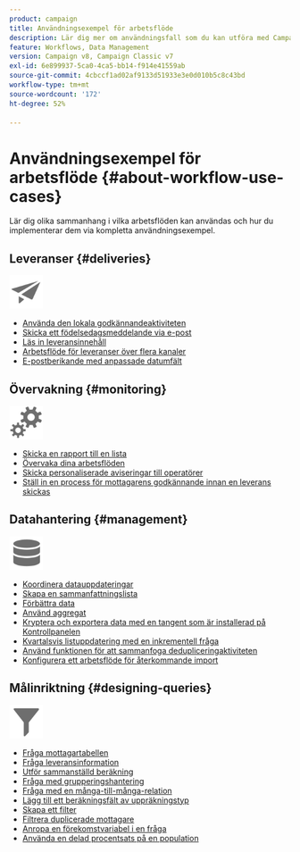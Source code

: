 ```yaml
---
product: campaign
title: Användningsexempel för arbetsflöde
description: Lär dig mer om användningsfall som du kan utföra med Campaign-arbetsflöden
feature: Workflows, Data Management
version: Campaign v8, Campaign Classic v7
exl-id: 6e899937-5ca0-4ca5-bb14-f914e41559ab
source-git-commit: 4cbccf1ad02af9133d51933e3e0d010b5c8c43bd
workflow-type: tm+mt
source-wordcount: '172'
ht-degree: 52%

---
```


# Användningsexempel för arbetsflöde {#about-workflow-use-cases}

Lär dig olika sammanhang i vilka arbetsflöden kan användas och hur du implementerar dem via kompletta användningsexempel.

## Leveranser {#deliveries}

<img src="assets/do-not-localize/icon_send.svg" width="60px">

* [Använda den lokala godkännandeaktiviteten](local-approval-activity.md)
* [Skicka ett födelsedagsmeddelande via e-post](send-a-birthday-email.md)
* [Läs in leveransinnehåll](load-delivery-content.md)
* [Arbetsflöde för leveranser över flera kanaler](cross-channel-delivery-workflow.md)
* [E-postberikande med anpassade datumfält](email-enrichment-with-custom-date-fields.md)

## Övervakning {#monitoring}

<img src="assets/do-not-localize/icon_monitoring.svg" width="60px">

* [Skicka en rapport till en lista](send-a-report-to-a-list.md)
* [Övervaka dina arbetsflöden](workflow-supervision.md)
* [Skicka personaliserade aviseringar till operatörer](send-alerts-to-operators.md)
* [Ställ in en process för mottagarens godkännande innan en leverans skickas](local-approval-activity.md)

## Datahantering {#management}

<img src="assets/do-not-localize/icon_manage.svg" width="60px">

* [Koordinera datauppdateringar](coordinate-data-updates.md)
* [Skapa en sammanfattningslista](create-a-summary-list.md)
* [Förbättra data](enrich-data.md)
* [Använd aggregat](using-aggregates.md)
* [Kryptera och exportera data med en tangent som är installerad på Kontrollpanelen](use-workflow-data.md#use-case-gpg-encrypt)
* [Kvartalsvis listuppdatering med en inkrementell fråga](quarterly-list-update.md)
* [Använd funktionen för att sammanfoga dedupliceringaktiviteten](deduplication-merge.md)
* [Konfigurera ett arbetsflöde för återkommande import](recurring-import-workflow.md)

## Målinriktning {#designing-queries}

<img src="assets/do-not-localize/icon_filter.svg" width="60px">

* [Fråga mottagartabellen](querying-recipient-table.md)
* [Fråga leveransinformation](query-delivery-info.md)
* [Utför sammanställd beräkning](compute-aggregates.md)
* [Fråga med grupperingshantering](query-grouping-management.md)
* [Fråga med en många-till-många-relation](query-many-to-many-relationship.md)
* [Lägg till ett beräkningsfält av uppräkningstyp](adding-enumeration-type-calculated-field.md)
* [Skapa ett filter](create-a-filter.md)
* [Filtrera duplicerade mottagare](filter-duplicated-recipients.md)
* [Anropa en förekomstvariabel i en fråga](javascript-scripts-and-templates.md#calling-an-instance-variable-in-a-query)
* [Använda en delad procentsats på en population](javascript-scripts-and-templates.md#example)
